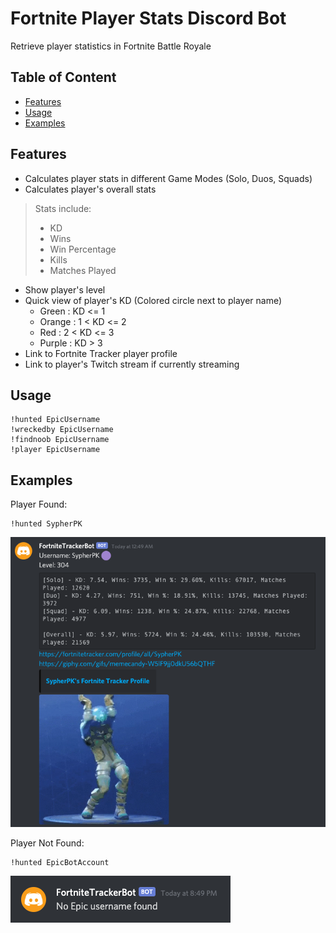# Fortnite Player Stats Discord Bot
Retrieve player statistics in Fortnite Battle Royale

## Table of Content

* [Features](#features)
* [Usage](#usage)
* [Examples](#examples)

## Features
- Calculates player stats in different Game Modes (Solo, Duos, Squads)
- Calculates player's overall stats

> Stats include:
>    - KD 
>    - Wins
>    - Win Percentage
>    - Kills
>    - Matches Played  

- Show player's level
- Quick view of player's KD (Colored circle next to player name)
    - Green : KD <= 1
    - Orange : 1 < KD <= 2
    - Red : 2 < KD <= 3
    - Purple : KD > 3
- Link to Fortnite Tracker player profile
- Link to player's Twitch stream if currently streaming    


## Usage
```
!hunted EpicUsername
!wreckedby EpicUsername
!findnoob EpicUsername
!player EpicUsername

```

## Examples
Player Found:
```
!hunted SypherPK
```
![Alt text](/image/example.png?raw=true)


Player Not Found:
```
!hunted EpicBotAccount
```
![Alt text](/image/failexample.png?raw=true)
